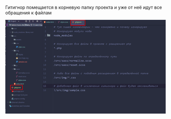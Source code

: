
Гитигнор помещается в корневую папку проекта и уже от неё идут все обращения к файлам

![](_png/cb54e01e01bfff335cf17d2494b634cc.png)